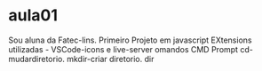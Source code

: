 # aula01
Sou aluna da Fatec-lins. 
Primeiro Projeto em javascript
EXtensions utilizadas - VSCode-icons e live-server
omandos CMD Prompt cd- mudardiretorio. mkdir-criar diretorio. dir
